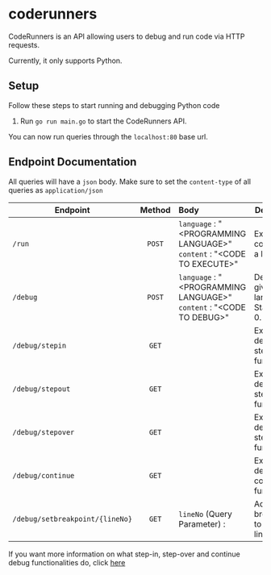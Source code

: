 # coderunners

CodeRunners is an API allowing users to debug and run code via HTTP requests.

Currently, it only supports Python.

## Setup

Follow these steps to start running and debugging Python code
1. Run `go run main.go` to start the CodeRunners API.

You can now run queries through the `localhost:80` base url.

## Endpoint Documentation

All queries will have a `json` body. Make sure to set the `content-type` of all queries as `application/json`

| Endpoint       | Method           | Body                                                                        | Description|
| ----------------|:-------:| :---------------------------------------------------------------------------|------------|
| `/run`          | `POST` | `language` : "\<PROGRAMMING LANGUAGE>" <br> `content` : "\<CODE TO EXECUTE>" | Execute code given a language. |
| `/debug`        | `POST` | `language` : "\<PROGRAMMING LANGUAGE>" <br> `content` : "\<CODE TO DEBUG>"   | Debug code given a language. Start at line 0. |
| `/debug/stepin` | `GET`  |                                                                              | Execute debug step-in functionality |
| `/debug/stepout`| `GET`  |                                                                              | Execute debug step-in functionality |
| `/debug/stepover`| `GET`  |                                                                              | Execute debug step-over functionality |
| `/debug/continue`| `GET`  |                                                                              | Execute debug continue functionality |
| `/debug/setbreakpoint/{lineNo}`| `GET`| `lineNo` (Query Parameter) : <CODE LINE NUMBER>                 | Add a breakpoint to a specific line.  |
  
If you want more information on what step-in, step-over and continue debug functionalities do, click [here](https://winintro.ru/windowspowershellhelp.en/html/62095f16-dd77-4840-bd65-49cebb354c08.htm#:~:text=In%20the%20Command%20Pane%2C%20type%20O%20and%20press%20ENTER%2C%20or,Debug%20menu%2C%20click%20Step%20Out.&text=Continues%20execution%20to%20the%20end,menu%2C%20click%20Run%2FContinue)
